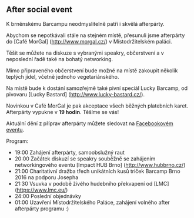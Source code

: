 After social event
------------------

K brněnskému Barcampu neodmyslitelně patří i skvělá afterpárty.

Abychom se nepotkávali stále na stejném místě, přesunuli jsme afterpárty do [Café MorGal] (http://www.morgal.cz/) v Místodržitelském paláci.

Těšit se můžete na diskuze s vybranými speakry, občerstvení a v neposlední řadě také na bohatý networking.

Mimo připraveného občerstvení bude možné na místě zakoupit několik teplých jídel, včetně jednoho vegetariánského.

Na místě bude k dostání samozřejmě také pivní speciál Lucky Barcamp, od pivovaru [Lucky Bastard] (http://www.lucky-bastard.cz/).

Novinkou v Café MorGal je pak akceptace všech běžných platebních karet. Afterpárty vypukne v **19 hodin**. Těšíme se vás!

Aktuální dění z příprav afterpárty můžete sledovat na [Facebookovém eventu](https://www.facebook.com/events/1141176582580909/).

Program:
- 19:00 Zahájení afterpárty, samoobslužný raut
- 20:00 Začátek diskuzí se speakry souběžně se zahájením networkingového eventu [Impact HUB Brno] (http://www.hubbrno.cz/)
- 21:00 Charitativní dražba třech unikátních kusů triček Barcamp Brno 2016 na podporu Josepha
- 21:30 Vsuvka v podobě živého hudebního překvapení od [LMC] (https://www.lmc.eu/)
- 24:00 Poslední objednávky
- 01:00 Uzavření Místodržitelského Paláce, zahájení volného after afterpárty programu :)

<div id="mapa" style="width:600px; height:400px;"></div>
<script type="text/javascript">
    var stred = SMap.Coords.fromWGS84(16.6083031, 49.1978289);
    var m = new SMap(JAK.gel("mapa"), stred, 16);
    m.addDefaultLayer(SMap.DEF_BASE).enable();
    m.addDefaultControls();
    var layer = new SMap.Layer.Marker();
    m.addLayer(layer);
    layer.enable();
    var options = {};
    var marker = new SMap.Marker(stred, "myMarker", options);
    layer.addMarker(marker);
</script>
